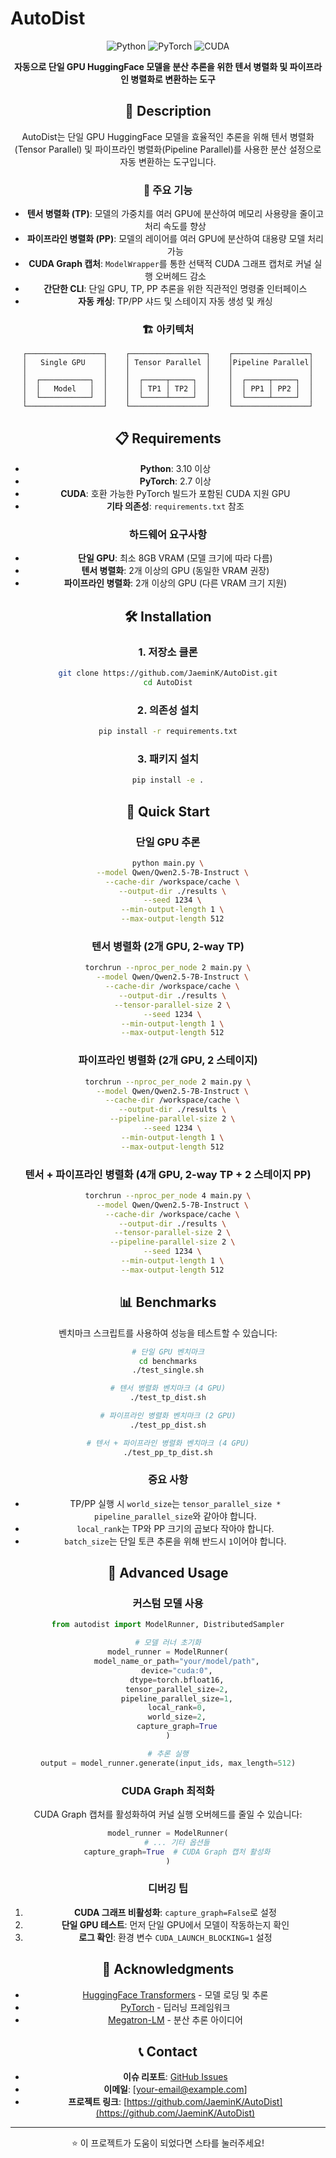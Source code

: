 # AutoDist

<div align="center">

![Python](https://img.shields.io/badge/Python-3.10+-blue.svg)
![PyTorch](https://img.shields.io/badge/PyTorch-2.7+-red.svg)
![CUDA](https://img.shields.io/badge/CUDA-Supported-green.svg)

**자동으로 단일 GPU HuggingFace 모델을 분산 추론을 위한 텐서 병렬화 및 파이프라인 병렬화로 변환하는 도구**

## 📖 Description

AutoDist는 단일 GPU HuggingFace 모델을 효율적인 추론을 위해 텐서 병렬화(Tensor Parallel) 및 파이프라인 병렬화(Pipeline Parallel)를 사용한 분산 설정으로 자동 변환하는 도구입니다.

### 🚀 주요 기능

- **텐서 병렬화 (TP)**: 모델의 가중치를 여러 GPU에 분산하여 메모리 사용량을 줄이고 처리 속도를 향상
- **파이프라인 병렬화 (PP)**: 모델의 레이어를 여러 GPU에 분산하여 대용량 모델 처리 가능
- **CUDA Graph 캡처**: `ModelWrapper`를 통한 선택적 CUDA 그래프 캡처로 커널 실행 오버헤드 감소
- **간단한 CLI**: 단일 GPU, TP, PP 추론을 위한 직관적인 명령줄 인터페이스
- **자동 캐싱**: TP/PP 샤드 및 스테이지 자동 생성 및 캐싱

### 🏗️ 아키텍처

```
┌─────────────────┐    ┌─────────────────┐    ┌─────────────────┐
│   Single GPU    │    │ Tensor Parallel │    │Pipeline Parallel│
│                 │    │                 │    │                 │
│  ┌───────────┐  │    │  ┌─────┬─────┐  │    │  ┌─────┬─────┐  │
│  │   Model   │  │    │  │ TP1 │ TP2 │  │    │  │ PP1 │ PP2 │  │
│  └───────────┘  │    │  └─────┴─────┘  │    │  └─────┴─────┘  │
└─────────────────┘    └─────────────────┘    └─────────────────┘
```

## 📋 Requirements

- **Python**: 3.10 이상
- **PyTorch**: 2.7 이상
- **CUDA**: 호환 가능한 PyTorch 빌드가 포함된 CUDA 지원 GPU
- **기타 의존성**: `requirements.txt` 참조

### 하드웨어 요구사항

- **단일 GPU**: 최소 8GB VRAM (모델 크기에 따라 다름)
- **텐서 병렬화**: 2개 이상의 GPU (동일한 VRAM 권장)
- **파이프라인 병렬화**: 2개 이상의 GPU (다른 VRAM 크기 지원)

## 🛠️ Installation

### 1. 저장소 클론

```bash
git clone https://github.com/JaeminK/AutoDist.git
cd AutoDist
```

### 2. 의존성 설치

```bash
pip install -r requirements.txt
```

### 3. 패키지 설치

```bash
pip install -e .
```

## 🚀 Quick Start

### 단일 GPU 추론

```bash
python main.py \
  --model Qwen/Qwen2.5-7B-Instruct \
  --cache-dir /workspace/cache \
  --output-dir ./results \
  --seed 1234 \
  --min-output-length 1 \
  --max-output-length 512
```

### 텐서 병렬화 (2개 GPU, 2-way TP)

```bash
torchrun --nproc_per_node 2 main.py \
  --model Qwen/Qwen2.5-7B-Instruct \
  --cache-dir /workspace/cache \
  --output-dir ./results \
  --tensor-parallel-size 2 \
  --seed 1234 \
  --min-output-length 1 \
  --max-output-length 512
```

### 파이프라인 병렬화 (2개 GPU, 2 스테이지)

```bash
torchrun --nproc_per_node 2 main.py \
  --model Qwen/Qwen2.5-7B-Instruct \
  --cache-dir /workspace/cache \
  --output-dir ./results \
  --pipeline-parallel-size 2 \
  --seed 1234 \
  --min-output-length 1 \
  --max-output-length 512
```

### 텐서 + 파이프라인 병렬화 (4개 GPU, 2-way TP + 2 스테이지 PP)

```bash
torchrun --nproc_per_node 4 main.py \
  --model Qwen/Qwen2.5-7B-Instruct \
  --cache-dir /workspace/cache \
  --output-dir ./results \
  --tensor-parallel-size 2 \
  --pipeline-parallel-size 2 \
  --seed 1234 \
  --min-output-length 1 \
  --max-output-length 512
```

## 📊 Benchmarks

벤치마크 스크립트를 사용하여 성능을 테스트할 수 있습니다:

```bash
# 단일 GPU 벤치마크
cd benchmarks
./test_single.sh

# 텐서 병렬화 벤치마크 (4 GPU)
./test_tp_dist.sh

# 파이프라인 병렬화 벤치마크 (2 GPU)
./test_pp_dist.sh

# 텐서 + 파이프라인 병렬화 벤치마크 (4 GPU)
./test_pp_tp_dist.sh
```


### 중요 사항

- TP/PP 실행 시 `world_size`는 `tensor_parallel_size * pipeline_parallel_size`와 같아야 합니다.
- `local_rank`는 TP와 PP 크기의 곱보다 작아야 합니다.
- `batch_size`는 단일 토큰 추론을 위해 반드시 `1`이어야 합니다.

## 🔧 Advanced Usage

### 커스텀 모델 사용

```python
from autodist import ModelRunner, DistributedSampler

# 모델 러너 초기화
model_runner = ModelRunner(
    model_name_or_path="your/model/path",
    device="cuda:0",
    dtype=torch.bfloat16,
    tensor_parallel_size=2,
    pipeline_parallel_size=1,
    local_rank=0,
    world_size=2,
    capture_graph=True
)

# 추론 실행
output = model_runner.generate(input_ids, max_length=512)
```

### CUDA Graph 최적화

CUDA Graph 캡처를 활성화하여 커널 실행 오버헤드를 줄일 수 있습니다:

```python
model_runner = ModelRunner(
    # ... 기타 옵션들
    capture_graph=True  # CUDA Graph 캡처 활성화
)
```

### 디버깅 팁

1. **CUDA 그래프 비활성화**: `capture_graph=False`로 설정
2. **단일 GPU 테스트**: 먼저 단일 GPU에서 모델이 작동하는지 확인
3. **로그 확인**: 환경 변수 `CUDA_LAUNCH_BLOCKING=1` 설정


## 🙏 Acknowledgments

- [HuggingFace Transformers](https://github.com/huggingface/transformers) - 모델 로딩 및 추론
- [PyTorch](https://pytorch.org/) - 딥러닝 프레임워크
- [Megatron-LM](https://github.com/NVIDIA/Megatron-LM) - 분산 추론 아이디어

## 📞 Contact

- **이슈 리포트**: [GitHub Issues](https://github.com/JaeminK/AutoDist/issues)
- **이메일**: [your-email@example.com]
- **프로젝트 링크**: [https://github.com/JaeminK/AutoDist](https://github.com/JaeminK/AutoDist)

---

<div align="center">

⭐ 이 프로젝트가 도움이 되었다면 스타를 눌러주세요!

</div>
